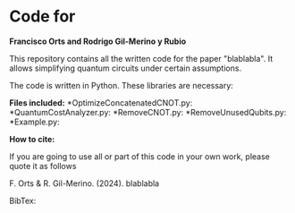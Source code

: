# Code for <nombre del paper>

**Francisco Orts and Rodrigo Gil-Merino y Rubio**

This repository contains all the written code for the paper "blablabla". It allows simplifying quantum circuits under certain assumptions.

The code is written in Python. These libraries are necessary:

**Files included:**
*OptimizeConcatenatedCNOT.py:
*QuantumCostAnalyzer.py:
*RemoveCNOT.py:
*RemoveUnusedQubits.py:
*Example.py:

**How to cite:**

If you are going to use all or part of this code in your own work, please quote it as follows

F. Orts & R. Gil-Merino. (2024). blablabla

BibTex:
